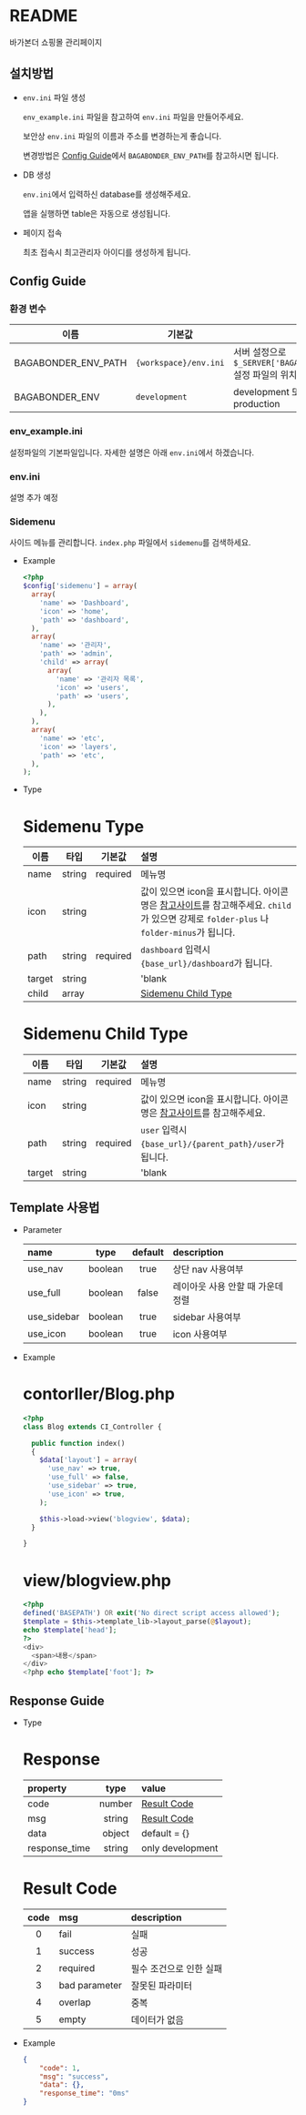 # README

바가본더 쇼핑몰 관리페이지

## 설치방법

- `env.ini` 파일 생성

  `env_example.ini` 파일을 참고하여 `env.ini` 파일을 만들어주세요.

  보안상 `env.ini` 파일의 이름과 주소를 변경하는게 좋습니다.

  변경방법은 [Config Guide](#config-guide)에서 `BAGABONDER_ENV_PATH`를 참고하시면 됩니다.

- DB 생성

  `env.ini`에서 입력하신 database를 생성해주세요.

  앱을 실행하면 table은 자동으로 생성됩니다.

- 페이지 접속

  최초 접속시 최고관리자 아이디를 생성하게 됩니다.

## Config Guide

### 환경 변수

  | 이름                 | 기본값                 | 설명                                                                         |
  |---------------------|-----------------------|-----------------------------------------------------------------------------|
  | BAGABONDER_ENV_PATH | `{workspace}/env.ini` | 서버 설정으로 `$_SERVER['BAGABONDER_ENV_PATH']` 설정 파일의 위치를 정할 수 있습니다. |
  | BAGABONDER_ENV      | `development`         | development 또는 testing 또는 production                                      |
  
### env_example.ini

  설정파일의 기본파일입니다. 자세한 설명은 아래 `env.ini`에서 하겠습니다.

### env.ini

  설명 추가 예정
  
### Sidemenu

  사이드 메뉴를 관리합니다. `index.php` 파일에서 `sidemenu`를 검색하세요.
  
  - Example
  
    ```php
    <?php
    $config['sidemenu'] = array(
      array(
        'name' => 'Dashboard',
        'icon' => 'home',
        'path' => 'dashboard',
      ),
      array(
        'name' => '관리자',
        'path' => 'admin',
        'child' => array(
          array(
            'name' => '관리자 목록',
            'icon' => 'users',
            'path' => 'users',
          ),
        ),
      ),
      array(
        'name' => 'etc',
        'icon' => 'layers',
        'path' => 'etc',
      ),
    );
    ```
  
  - Type
  
    # Sidemenu Type
  
    | 이름    | 타입    | 기본값    | 설명   |
    |--------|--------|----------|:------|
    | name   | string | required | 메뉴명 |
    | icon   | string |          | 값이 있으면 icon을 표시합니다. 아이콘명은 [참고사이트](https://feathericons.com/)를 참고해주세요. `child`가 있으면 강제로 `folder-plus` 나 `folder-minus`가 됩니다. |
    | path   | string | required | `dashboard` 입력시 `{base_url}/dashboard`가 됩니다. |
    | target | string |          | 'blank | _blank | _self | _top | ...' |
    | child  | array  |          | [Sidemenu Child Type](#sidemenu-child-type) |
    
    # Sidemenu Child Type

    | 이름    | 타입    | 기본값    | 설명   |
    |--------|--------|----------|:------|
    | name   | string | required | 메뉴명 |
    | icon   | string |          | 값이 있으면 icon을 표시합니다. 아이콘명은 [참고사이트](https://feathericons.com/)를 참고해주세요. |
    | path   | string | required | `user` 입력시 `{base_url}/{parent_path}/user`가 됩니다. |
    | target | string |          | 'blank | _blank | _self | _top | ...' |

## Template 사용법

- Parameter

  | name        | type    | default | description                |
  |:------------|:-------:|:-------:|:---------------------------|
  | use_nav     | boolean | true    | 상단 nav 사용여부             |
  | use_full    | boolean | false   | 레이아웃 사용 안할 때 가운데 정렬 |
  | use_sidebar | boolean | true    | sidebar 사용여부             |
  | use_icon    | boolean | true    | icon 사용여부                |

- Example

  # contorller/Blog.php

  ```php
  <?php
  class Blog extends CI_Controller {

    public function index()
    {
      $data['layout'] = array(
        'use_nav' => true,
        'use_full' => false,
        'use_sidebar' => true,
        'use_icon' => true,
      );

      $this->load->view('blogview', $data);
    }

  }
  ```

  # view/blogview.php

  ```php
  <?php
  defined('BASEPATH') OR exit('No direct script access allowed');
  $template = $this->template_lib->layout_parse(@$layout);
  echo $template['head'];
  ?>
  <div>
    <span>내용</span>
  </div>
  <?php echo $template['foot']; ?>
  ```

## Response Guide

- Type

  # Response

  | property      | type   | value                       |
  |:--------------|:------:|:----------------------------|
  | code          | number | [Result Code](#result-code) |
  | msg           | string | [Result Code](#result-code) |
  | data          | object | default = {}                |
  | response_time | string | only development            |

  # Result Code

  | code | msg           | description        |
  |:----:|:--------------|:-------------------|
  | 0    | fail          | 실패                |
  | 1    | success       | 성공                |
  | 2    | required      | 필수 조건으로 인한 실패 |
  | 3    | bad parameter | 잘못된 파라미터       |
  | 4    | overlap       | 중복                |
  | 5    | empty         | 데이터가 없음         |

- Example

  ```json
  {
      "code": 1,
      "msg": "success",
      "data": {},
      "response_time": "0ms"
  }
  ```
